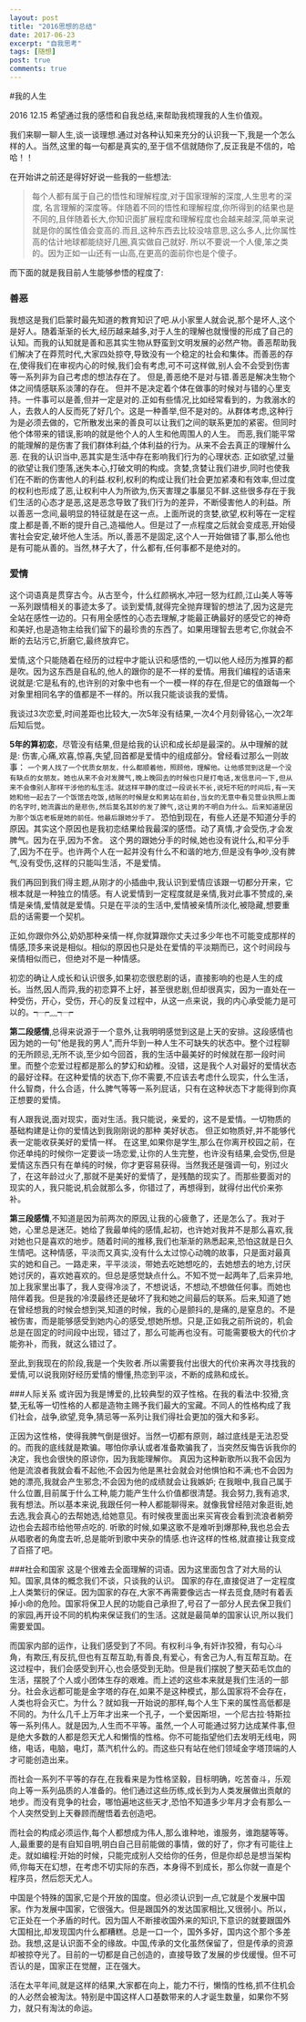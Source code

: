 ```yaml
---
layout: post
title: "2016思想的总结"
date: 2017-06-23
excerpt: "自我思考"
tags: [随想]
post: true
comments: true
---
```


#我的人生

2016 12.15 希望通过我的感悟和自我总结,来帮助我梳理我的人生价值观。

我们来聊一聊人生,谈一谈理想.通过对各种认知来充分的认识我一下,我是一个怎么样的人。当然,这里的每一句都是真实的,至于信不信就随你了,反正我是不信的，哈哈！！

在开始讲之前还是得好好说一些我的一些想法:
>  每个人都有属于自己的悟性和理解程度,对于国家理解的深度,人生思考的深度, 名言理解的深度等。伴随着不同的悟性和理解程度,你所得到的结果也是不同的,且伴随着长大,你知识面扩展程度和理解程度也会越来越深,简单来说就是你的属性值会变高的.而且,这种东西去比较没啥意思,这么多人,比你属性高的估计地球都能绕好几圈,真实做自己就好. 所以不要说一个人傻,笨之类的。因为正如一山还有一山高,在更高的面前你也是个傻子。

而下面的就是我目前人生能够参悟的程度了:

### 善恶
我想这是我们启蒙时最先知道的教育知识了吧.从小家里人就会说,那个是坏人,这个是好人。随着渐渐的长大,经历越来越多,对于人生的理解也就慢慢的形成了自己的认知。而我的认知就是善和恶其实生物从野蛮到文明发展的必然产物。善恶帮助我们解决了在莽荒时代,大家四处掠夺,导致没有一个稳定的社会和集体。而善恶的存在,使得我们在审视内心的时候,我们会有考虑,可不可这样做,别人会不会受到伤害等一系列非为自己考虑的想法存在了。
但是,善恶绝不是对与错.善恶是解决生物个体之间情感联系淡薄的存在。 但并不是决定着个体在做事的时候对与错的心里支持。一件事可以是善,但并一定是对的.正如有些情况,比如经常看到的，为救溺水的人，去救人的人反而死了好几个。这是一种善举,但不是对的。从群体考虑,这种行为是必须去做的，它所散发出来的善良可以让我们之间的联系更加的紧密。但同时他个体带来的错误,影响的就是他个人的人生和他周围人的人生。
而恶,我们能平常的能理解的是伤害了我们群体利益,个体利益的行为。从来不会去真正的理解什么恶. 在我的认识当中,恶其实是生活中存在影响我们行为的心理状态. 正如欲望,过量的欲望让我们堕落,迷失本心,打破文明的构成。贪婪,贪婪让我们进步,同时也使我们在不断的伤害他人的利益.权利,权利的构成让我们社会更加紧凑和有效率,但过度的权利也形成了恶,让权利中人为所欲为,伤天害理之事屡见不鲜.这些很多存在于我们生活的心态才是恶,这是恶念导致了我们行为的差异，不断侵害他人的利益。所以善恶一念间,最明显的特征就是在这一点。上面所说的贪婪,欲望,权利等在一定程度上都是善,不断的提升自己,造福他人。但是过了一点程度之后就会变成恶,开始侵害社会安定,破坏他人生活。所以,善恶不是固定,这个人一开始做错了事,那么他也是有可能从善的。当然,林子大了，什么都有,任何事都不是绝对的。

### 爱情

这个词语真是贯穿古今。从古至今，什么红颜祸水,冲冠一怒为红颜,江山美人等等一系列跟情相关的事迹太多了。谈到爱情,就得完全抛弃理智的想法了,因为这是完全站在感性一边的。只有用全感性的心态去理解,才能最正确最好的感受它的神奇和美好,也是造物主给我们留下的最珍贵的东西了。如果用理智去思考它,你就会不断的去玷污它,折磨它,最终放弃它。

爱情,这个只能随着在经历的过程中才能认识和感悟的,一切以他人经历为推算的都是吹。因为这东西是自私的,他人的跟你的是不一样的爱情。用我们编程的话语来说就是:它是私有的,也许别的对象中也有一个一模一样的存在,但是它的值跟每一个对象里相同名字的值都是不一样的。所以我只能谈谈我的爱情。

我谈过3次恋爱,时间差距也比较大,一次5年没有结果,一次4个月刻骨铭心,一次2年后知后觉。

**5年的算初恋**，尽管没有结果,但是给我的认识和成长却是最深的。从中理解的就是: 伤害,心痛,欢喜,惊喜,失望,回首都是爱情中的组成部分。曾经看过那么一则故事：
`
一个男人找了一个优质女朋友，什么都顺着他，照顾他，理解他。让他感觉到这是一个没有缺点的女朋友。她也从来不会对发脾气,晚上晚回去的时候也只是打电话,发信息问一下,但从来不会像别人那样干涉他的私生活。就这样平静的度过一段说长不长,说短不短的时间后,有一天她和他一起去了一个饭馆去吃饭,结账的时候是女和男站在前台,当女的无意中看见营业执照上面的名字时,她流露出的是悲伤,然后莫名其妙的发了脾气,这让男的不明白为什么。后来知道是因为那个饭店老板是她的前任。他最后跟她分手了。
`
恐怕到现在，有些人还是不知道分手的原因。其实这个原因也是我初恋结果给我最深的感悟。动了真情,才会受伤,才会发脾气。因为在乎,因为不舍。 这个男的跟她分手的时候,她也没有说什么,和平分手了,因为不在乎。也许两个人在一起并没有什么不和谐的地方,但是没有争吵,没有脾气,没有受伤,这样的只能叫生活，不是爱情。

我们再回到我们得主题,从刚才的小插曲中,我认识到爱情应该跟一切都分开来，它根本就是一种独立的情感。有人说爱情到一定程度就是亲情,我对此事不赞成的,亲情是亲情,爱情就是爱情。只是在平淡的生活中,爱情被亲情所淡化,被隐藏,想要重启的话需要一个契机。

正如,你跟你外公,奶奶那种亲情一样,你就算跟你丈夫过多少年也不可能变成那样的情感,顶多来说是相似。相似的原因也只是处在爱情的平淡期而已，这个时间段与亲情相似而已，但绝对不是一种情感。

初恋的确让人成长和认识很多,如果初恋很悲剧的话，直接影响的也是人生的成长。当然,因人而异,我的初恋算不上好，甚至很悲剧,但却很真实，因为一直处在一种受伤，开心，受伤，开心的反复过程中，从这一点来说，我的内心承受能力是可以的。┭┮﹏┭┮

**第二段感情**,总得来说源于一个意外,让我明明感觉到这是上天的安排。这段感情也因为她的一句"他是我的男人",而升华到一种人生不可缺失的状态中。整个过程聊的无所顾忌,无所不谈,至少如今回首，我的生活中最美好的时候就在那一段时间里。而整个恋爱过程都是那么的梦幻和幼稚。没错，这是我个人对最好的爱情状态的最好诠释。在这种爱情的状态下,你不需要,不应该去考虑什么现实，什么生活，什么智商，什么合适，什么脾气等等一系列屁话，只有在这种状态下才能得到你真正想要的爱情。

有人跟我说,面对现实，面对生活。我只能说，亲爱的，这不是爱情。一切物质的基础构建是让你的爱情达到我刚刚说的那种 美好状态。 但正如物质好,并不能够代表一定能收获美好的爱情一样。 在这里,如果你是学生,那么在你离开校园之前，在你还单纯的时候你一定要谈一场恋爱,让你的人生完整，也许没有结果,会受伤,但是爱情这东西只有在单纯的时候，你才更容易获得。当然我还是强调一句，别过火了，在这年龄过火了,那就不是美好的爱情了，是残酷的现实了。而那些要面对的现实的人，我只能说,机会就那么多，你错过了，再想得到，就得付出代价来弥补。

**第三段感情**,不知道是因为前两次的原因,让我的心疲惫了，还是怎么了。我对于她，心里总是迷茫。她给了我最单纯的感情,起初，也许她对我并不是那么喜欢,我对她也只是喜欢的地步。随着时间的推移,我们也渐渐的熟悉起来,恐怕这就是日久生情吧。这种情感，平淡而又真实,没有什么太过惊心动魄的故事，只是面对最真实的她和自己。一路走来，平平淡淡，带她去吃她想吃的，去她想去的地方,讨厌她讨厌的，喜欢她喜欢的。但总是感觉缺点什么。不知不觉一起两年了,后来异地,加上我家里出事了，我人变得冷淡了，不想说话，不想动,不想做任何事。而她也陪伴着我。但是我的冷漠最终还是破坏了我和她之间最后的联系。后来,知道了她在曾经想我的时候会想到哭,知道的时候，我的心是颤抖的,是痛的,是窒息的。不是被伤害，而是能够感受到她内心的感受,想她所想。只是,正如我之前所说的，机会总是在固定的时间段中出现，错过了，那么可能再也没有。可能需要极大的代价才能弥补，而我，就这么错过了。

至此,到我现在的阶段,我是一个失败者.所以需要我付出很大的代价来再次寻找我的爱情,可以说我刚好经历爱情的懵懂,热恋到平淡，不断的成熟和成长。

###人际关系
或许因为我是博爱的,比较典型的双子性格。在我的看法中:狡猾,贪婪,无私等一切性格的人都是造物主赐予我们最大的宝藏。不同人的性格构成了我们社会，战争,欲望,竞争,猜忌等一系列让我们得社会更加的强大和多彩。

正因为这性格，使得我脾气倒是很好。当然一切都有原则，越过底线是无法忍受的。而我的底线就是欺骗。哪怕你承认或者准备欺骗我了，当突然反悔告诉我你的决定，我也会很快的原谅你，因为我能理解你。 真因为这种新歌所以我不会因为他是流浪者我就会看不起他;不会因为他是黑社会就会对他惧怕和不满;也不会因为她的漂亮,我就会产生邪念;不会因为他的成绩就会让我嫉妒;
在我眼中,我自己属于什么位置,目前属于什么工种,能力能产生什么价值都很清楚。我会努力,我有追求,我有想法。所以基本来说,我跟任何一种人都能聊得来。就像我曾经陪对象逛街,她去选,我会真心的去帮她选,给她意见。有时候夜里面出来买宵夜会看到流浪者躺旁边也会去超市给他带点吃的. 听歌的时候,如果这歌不是难听到爆那种,我也总会去从唱歌者的角度去听,总是能听到歌中夹杂的情感.也许这样的性格,就直接让我变成了百搭了吧。


###社会和国家
这是个很难去全面理解的词语。因为这里面包含了对大局的认知。国家,具体的概念我们不谈，只谈我的认识。
国家的存在,直接促进了一定程度上人类繁衍的保证。因为国家的存在,大家不再需要像远古一样去觅食,随时有着丢掉小命的危险。国家将保卫人民的功能自己承担了,号召了一部分人民去保卫我们的家园,再开设不同的机构来保证我们的生活。这就是最简单的国家认识,所以我们需要爱国。

而国家内部的运作，让我们感受到了不同。有权利斗争,有奸诈狡猾，有勾心斗角，有欺压,有反抗,但也有互帮互助,有善良,有爱心，有舍己为人,有互帮互助。在这过程中，我们会感受到开心,也会感受到无助。但是我们摆脱了整天茹毛饮血的生活，摆脱了个人或小团体生存的艰难。而上述的这些本来就是我们生活的一部分。社会永远都可能是金字塔的存在,如果不是这种模式，那么国家将不会存在，人类也将会灭亡。为什么？就如我一开始说的那样,每个人生下来的属性高低都是不同的。为什么几千上万年才出来一个孔子，一个爱因斯坦，一个尼古拉·特斯拉等一系列伟人。就是因为,人生而不平等。虽然,一个人可能通过努力达成某件事,但是绝大多数的人都是怨天尤人和懒惰的性格。你不可能指望他们去发明无线电，网络，电话，电脑，电灯，蒸汽机什么的。而这些只有站在他们领域金字塔顶端的人才可能创造出来。

而社会一系列不平等的存在,在我看来是为性格坚毅，目标明确，吃苦奋斗，乐观向上等一系列品质的人准备的。他们通过这些历练,成长到为人类发展做出贡献的地步。而没有竞争的社会，哪怕遍地这些天才,恐怕不知道多少年月才会有那么一个人突然受到上天眷顾而醒悟着去创造吧。

而社会的构成必须运作,每个人都想成为伟人,那么谁种地，谁服务，谁跑腿等等。人,最重要的是有自知自明,明白自己目前能做的事情，做的好了，你才有可能往上走。就如编程:开始的时候，只能完成别人交给你的任务，但是你却总是想当架构师,你每天在幻想，在考虑不切实际的东西，本身得不到成长，那么你就一直是个程序员，然后怨天尤人。

中国是个特殊的国家,它是个开放的国度。但必须认识到一点,它就是个发展中国家。作为发展中国家，它很强大。但是跟国外的发达国家相比,又很弱小。所以，它正处在一个矛盾的时代。因为国人不断接收国外来的知识,下意识的就要跟国外大国相比,却发现国内什么都糟糕。总是一口一个，国外多好，国内这个那个多差劲。我想,这是认识面不全的缘故。中国,传承的文化虽然保留了，但是传承的资源却被掠夺光了。目前的一切都是自己创造的，直接导致了发展的步伐缓慢。但不可否认的是，国家正在觉醒，正在强大。


活在太平年间,就是这样的结果,大家都在向上，能力不行，懒惰的性格,抓不住机会的人必然会被淘汰。特别是中国这样人口基数带来的人才诞生数量，如果你不努力，就只有淘汰的命运。




